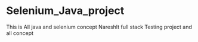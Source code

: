 # Selenium_Java_project
This is All java and selenium concept
NareshIt full stack Testing project and all concept
